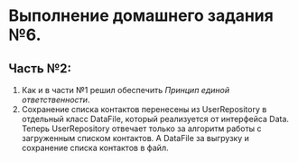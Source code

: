 # Выполнение домашнего задания №6.
## Часть №2:
1. Как и в части №1 решил обеспечить *Принцип единой ответственности*.
2. Сохранение списка контактов перенесены из UserRepository в отдельный класс DataFile, который реализуется от
интерфейса Data. Теперь UserRepository отвечает только за алгоритм работы с загруженным списком контактов. А DataFile
за выгрузку и сохранение списка контактов в файл.